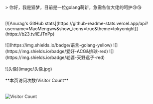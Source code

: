 <br>
<br>
<br>
> 你好，我是猫梦，目前是一位golang萌新，急需各位大佬的呵护😘😘
<br>
<br>
<br>
[![Anurag's GitHub stats](https://github-readme-stats.vercel.app/api?username=MaoMengww&show_icons=true&theme=tokyonight)](https://b23.tv/iEJTnPp)
<br>
<br>
![](https://img.shields.io/badge/语言-golang-yellow) 
![](https://img.shields.io/badge/爱好-ACG&排球-red) 
![](https://img.shields.io/badge/老婆-天野远子-red)
<br>
<br>
![头像](image/头像.jpg)
<br>
<br>
**本页访问次数/Visitor Count**
 
<br>
<br>
<br>
 
<img width="80%" src="https://count.getloli.com/@SKDG042?theme=asoul&padding=7&offset=0&align=top&pixelated=1&darkmode=auto" alt="Visitor Count" />